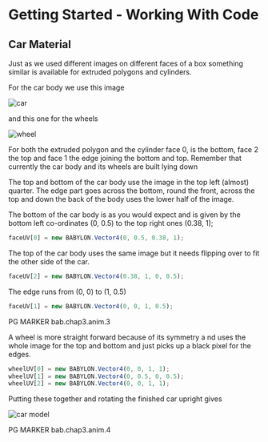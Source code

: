 # Getting Started - Working With Code
## Car Material

Just as we used different images on different faces of a box something similar is available for extruded polygons and cylinders.

For the car body we use this image

![car](/img/getstarted/car.png)

and this one for the wheels

![wheel](/img/getstarted/wheel.png)

For both the extruded polygon and the cylinder face 0, is the bottom, face 2 the top and face 1 the edge joining the bottom and top. Remember that currently the car body and its wheels are built lying down

The top and bottom of the car body use the image in the top left (almost) quarter. The edge part goes across the bottom, round the front, across the top and down the back of the body uses the lower half of the image.

The bottom of the car body is as you would expect and is given by the bottom left co-ordinates (0, 0.5) to the top right ones (0.38, 1);

```javascript
faceUV[0] = new BABYLON.Vector4(0, 0.5, 0.38, 1);
```

The top of the car body uses the same image but it needs flipping over to fit the other side of the car.
```javascript
faceUV[2] = new BABYLON.Vector4(0.38, 1, 0, 0.5);
```

The edge runs from (0, 0) to (1, 0.5)
```javascript
faceUV[1] = new BABYLON.Vector4(0, 0, 1, 0.5);
```

PG MARKER bab.chap3.anim.3

A wheel is more straight forward because of its symmetry a nd uses the whole image for the top and bottom and just picks up a black pixel for the edges.

```javascript
wheelUV[0] = new BABYLON.Vector4(0, 0, 1, 1);
wheelUV[1] = new BABYLON.Vector4(0, 0.5, 0, 0.5);
wheelUV[2] = new BABYLON.Vector4(0, 0, 1, 1);
```
Putting these together and rotating the finished car upright gives

![car model](/img/getstarted/carmodel.png)

PG MARKER bab.chap3.anim.4
